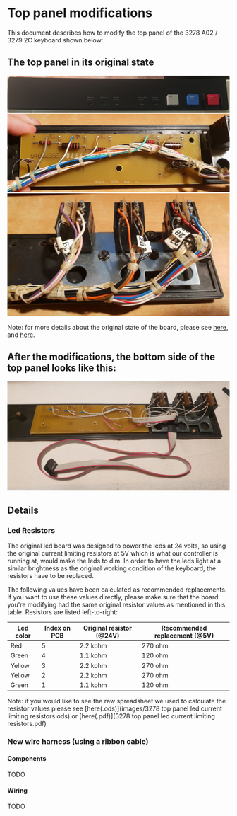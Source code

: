 # Top panel modifications

This document describes how to modify the top panel of the 3278 A02 / 3279 2C keyboard shown below:

## The top panel in its original state
![Top side of the top panel](images/top_panel_top.png)
![Bottom side of the led pcb](images/bottom_of_led_board.jpg)
![Bottom side of the push buttons](images/bottom_of_push_buttons.jpg)

Note: for more details about the original state of the board, please see [here](images/original_wire_harness_leds_and_buttons.pdf), and [here](images/bottom_of_push_buttons_annotated.jpg).

## After the modifications, the bottom side of the top panel looks like this:
![After modifications](images/after_modifications.jpg)

## Details

### Led Resistors

The original led board was designed to power the leds at 24 volts, so using the original current limiting resistors
at 5V which is what our controller is running at, would make the leds to dim. In order to have the leds light at
a similar brightness as the original working condition of the keyboard, the resistors have to be replaced.

The following values have been calculated as recommended replacements. If you want to use these values
directly, please make sure that the board you're modifying had the same original resistor values as mentioned
in this table. Resistors are listed left-to-right:

| Led color | Index on PCB | Original resistor (@24V) | Recommended replacement (@5V) |
|-----------|--------------|--------------------------|-------------------------------|
| Red       | 5            | 2.2 kohm                 | 270 ohm                       |
| Green     | 4            | 1.1 kohm                 | 120 ohm                       |
| Yellow    | 3            | 2.2 kohm                 | 270 ohm                       |
| Yellow    | 2            | 2.2 kohm                 | 270 ohm                       |
| Green     | 1            | 1.1 kohm                 | 120 ohm                       |

Note: if you would like to see the raw spreadsheet we used to calculate the resistor values please see [here(.ods)](images/3278 top panel led current limiting resistors.ods) or [here(.pdf)](3278 top panel led current limiting resistors.pdf)

### New wire harness (using a ribbon cable)

#### Components

TODO

#### Wiring

TODO

